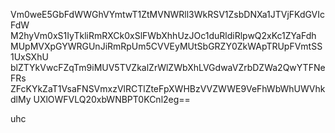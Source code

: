 Vm0weE5GbFdWWGhVYmtwT1ZtMVNWRll3WkRSV1ZsbDNXa1JTVjFKdGVIcFdW
M2hyVm0xS1IyTkliRmRXCk0xSlFWbXhhUzJOc1duRldiRlpwQ2xKc1ZYaFdh
MUpMVXpGYWRGUnJiRmRpUm5CVVEyMUtSbGRZY0ZkWApTRUpFVmtSS1UxSXhU
blZTYkVwcFZqTm9iMUV5TVZkalZrWlZWbXhLVGdwaVZrbDZWa2QwYTFNeFRs
ZFcKYkZaT1VsaFNSVmxzVlRCTlZteFpXWHBzVVZWWE9VeFhWbWhUWVhkdlMy
UXlOWFVLQ20xbWNBPT0KCnl2eg==

uhc